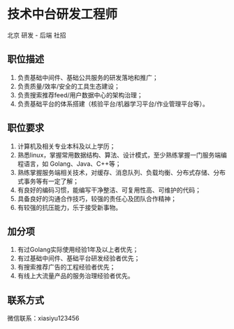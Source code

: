 # 技术中台研发工程师
北京 研发 - 后端 社招
## 职位描述
1. 负责基础中间件、基础公共服务的研发落地和推广；
2. 负责质量/效率/安全的工具生态建设；
3. 负责搜索推荐feed/用户数据中心的架构治理；
4. 负责基础平台的体系搭建（核验平台/机器学习平台/作业管理平台等）。
## 职位要求
1. 计算机及相关专业本科及以上学历； 
2. 熟悉linux，掌握常用数据结构、算法、设计模式，至少熟练掌握一门服务端编程语言，如 Golang、Java、C++等； 
3. 熟练掌握服务端相关技术，对缓存、消息队列、负载均衡、分布式存储、分布式事务等有一定了解； 
4. 有良好的编码习惯，能编写干净整洁、可复用性高、可维护的代码； 
5. 具备良好的沟通合作技巧，较强的责任心及团队合作精神； 
6. 有较强的抗压能力，乐于接受新事物。
## 加分项
1. 有过Golang实际使用经验1年及以上者优先； 
2. 有过基础中间件、基础平台研发经验者优先； 
3. 有搜索推荐广告的工程经验者优先； 
4. 有线上大流量产品的服务治理经验者优先。
## 联系方式
微信联系：xiasiyu123456